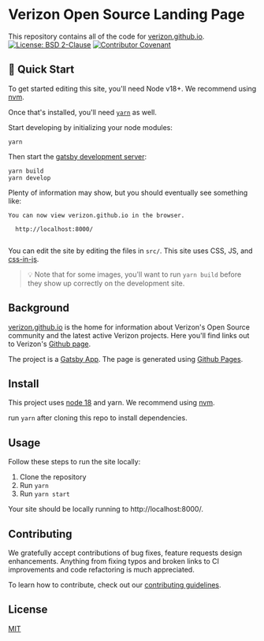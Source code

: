 # Verizon Open Source Landing Page

This repository contains all of the code for [verizon.github.io](https://verizon.github.io/). 
[![License: BSD 2-Clause](https://img.shields.io/badge/License-BSD%202--Clause-7462E0.svg)](LICENSE)
[![Contributor Covenant](https://img.shields.io/badge/Contributor%20Covenant-2.0-24B8EE.svg)](CODE_OF_CONDUCT.md)

## 🚀 Quick Start

To get started editing this site, you'll need Node v18+. We recommend using [nvm](https://github.com/nvm-sh/nvm).

Once that's installed, you'll need [`yarn`](https://yarnpkg.com/) as well.

Start developing by initializing your node modules:

```shell
yarn
```

Then start the [gatsby development server](https://www.gatsbyjs.com/docs/):

```shell
yarn build
yarn develop
```

Plenty of information may show, but you should eventually see something like:

```shell
You can now view verizon.github.io in the browser.
⠀
  http://localhost:8000/
⠀
```

You can edit the site by editing the files in `src/`. This site uses CSS, JS, and [css-in-js](https://cssinjs.org/).

> 💡 Note that for some images, you'll want to run `yarn build` before they show up correctly on the development site.

## Background

[verizon.github.io](https://verizon.github.io/) is the home for information about Verizon's Open Source community and the latest active Verizon projects. Here you'll find links out to Verizon's [Github page](https://github.com/Verizon). 

The project is a [Gatsby App](https://gatsbyjs.com). The page is generated using [Github Pages](https://pages.github.com/). 

## Install

This project uses [node 18](http://nodejs.org) and yarn. We recommend using [nvm](https://github.com/nvm-sh).

run `yarn` after cloning this repo to install dependencies.

## Usage

Follow these steps to run the site locally:

1. Clone the repository
2. Run `yarn`
3. Run `yarn start`

Your site should be locally running to http://localhost:8000/. 

## Contributing

We gratefully accept contributions of bug fixes, feature requests design enhancements. Anything from fixing typos and broken links to CI improvements and code refactoring is much appreciated. 

To learn how to contribute, check out our [contributing guidelines](CONTRIBUTING.md). 


## License

[MIT](LICENSE) 
